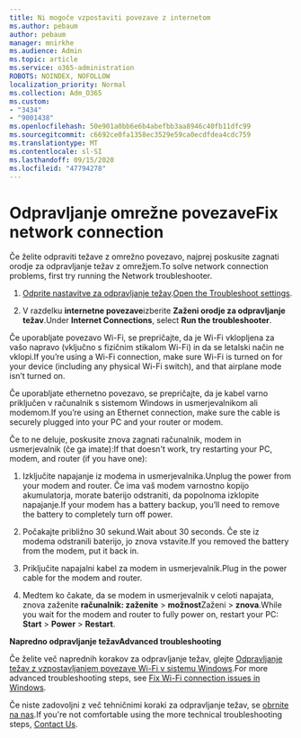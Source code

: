 ```yaml
---
title: Ni mogoče vzpostaviti povezave z internetom
ms.author: pebaum
author: pebaum
manager: mnirkhe
ms.audience: Admin
ms.topic: article
ms.service: o365-administration
ROBOTS: NOINDEX, NOFOLLOW
localization_priority: Normal
ms.collection: Adm_O365
ms.custom:
- "3434"
- "9001438"
ms.openlocfilehash: 50e901a0bb6e6b4abefbb3aa8946c40fb11dfc99
ms.sourcegitcommit: c6692ce0fa1358ec3529e59ca0ecdfdea4cdc759
ms.translationtype: MT
ms.contentlocale: sl-SI
ms.lasthandoff: 09/15/2020
ms.locfileid: "47794278"
---
```

# <a name="fix-network-connection"></a><span data-ttu-id="5eff0-102">Odpravljanje omrežne povezave</span><span class="sxs-lookup"><span data-stu-id="5eff0-102">Fix network connection</span></span>

<span data-ttu-id="5eff0-103">Če želite odpraviti težave z omrežno povezavo, najprej poskusite zagnati orodje za odpravljanje težav z omrežjem.</span><span class="sxs-lookup"><span data-stu-id="5eff0-103">To solve network connection problems, first try running the Network troubleshooter.</span></span> 

1. <span data-ttu-id="5eff0-104">[Odprite nastavitve za odpravljanje težav](ms-settings:troubleshoot).</span><span class="sxs-lookup"><span data-stu-id="5eff0-104">[Open the Troubleshoot settings](ms-settings:troubleshoot).</span></span>

2. <span data-ttu-id="5eff0-105">V razdelku **internetne povezave**izberite **Zaženi orodje za odpravljanje težav**.</span><span class="sxs-lookup"><span data-stu-id="5eff0-105">Under **Internet Connections**, select **Run the troubleshooter**.</span></span>

<span data-ttu-id="5eff0-106">Če uporabljate povezavo Wi-Fi, se prepričajte, da je Wi-Fi vklopljena za vašo napravo (vključno s fizičnim stikalom Wi-Fi) in da se letalski način ne vklopi.</span><span class="sxs-lookup"><span data-stu-id="5eff0-106">If you’re using a Wi-Fi connection, make sure Wi-Fi is turned on for your device (including any physical Wi-Fi switch), and that airplane mode isn’t turned on.</span></span>

<span data-ttu-id="5eff0-107">Če uporabljate ethernetno povezavo, se prepričajte, da je kabel varno priključen v računalnik s sistemom Windows in usmerjevalnikom ali modemom.</span><span class="sxs-lookup"><span data-stu-id="5eff0-107">If you’re using an Ethernet connection, make sure the cable is securely plugged into your PC and your router or modem.</span></span>

<span data-ttu-id="5eff0-108">Če to ne deluje, poskusite znova zagnati računalnik, modem in usmerjevalnik (če ga imate):</span><span class="sxs-lookup"><span data-stu-id="5eff0-108">If that doesn't work, try restarting your PC, modem, and router (if you have one):</span></span>

1. <span data-ttu-id="5eff0-109">Izključite napajanje iz modema in usmerjevalnika.</span><span class="sxs-lookup"><span data-stu-id="5eff0-109">Unplug the power from your modem and router.</span></span> <span data-ttu-id="5eff0-110">Če ima vaš modem varnostno kopijo akumulatorja, morate baterijo odstraniti, da popolnoma izklopite napajanje.</span><span class="sxs-lookup"><span data-stu-id="5eff0-110">If your modem has a battery backup, you’ll need to remove the battery to completely turn off power.</span></span>

2. <span data-ttu-id="5eff0-111">Počakajte približno 30 sekund.</span><span class="sxs-lookup"><span data-stu-id="5eff0-111">Wait about 30 seconds.</span></span> <span data-ttu-id="5eff0-112">Če ste iz modema odstranili baterijo, jo znova vstavite.</span><span class="sxs-lookup"><span data-stu-id="5eff0-112">If you removed the battery from the modem, put it back in.</span></span>

3. <span data-ttu-id="5eff0-113">Priključite napajalni kabel za modem in usmerjevalnik.</span><span class="sxs-lookup"><span data-stu-id="5eff0-113">Plug in the power cable for the modem and router.</span></span>

4. <span data-ttu-id="5eff0-114">Medtem ko čakate, da se modem in usmerjevalnik v celoti napajata, znova zaženite **računalnik: zaženite**  >  **možnost**Zaženi  >  **znova**.</span><span class="sxs-lookup"><span data-stu-id="5eff0-114">While you wait for the modem and router to fully power on, restart your PC: **Start** > **Power** > **Restart**.</span></span>

<span data-ttu-id="5eff0-115">**Napredno odpravljanje težav**</span><span class="sxs-lookup"><span data-stu-id="5eff0-115">**Advanced troubleshooting**</span></span>

<span data-ttu-id="5eff0-116">Če želite več naprednih korakov za odpravljanje težav, glejte [Odpravljanje težav z vzpostavljanjem povezave Wi-Fi v sistemu Windows](https://support.microsoft.com/help/10741?ocid=SMC10741%2F).</span><span class="sxs-lookup"><span data-stu-id="5eff0-116">For more advanced troubleshooting steps, see [Fix Wi-Fi connection issues in Windows](https://support.microsoft.com/help/10741?ocid=SMC10741%2F).</span></span> 

<span data-ttu-id="5eff0-117">Če niste zadovoljni z več tehničnimi koraki za odpravljanje težav, se [obrnite na nas](https://support.microsoft.com/contactus).</span><span class="sxs-lookup"><span data-stu-id="5eff0-117">If you're not comfortable using the more technical troubleshooting steps, [Contact Us](https://support.microsoft.com/contactus).</span></span>
